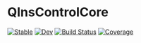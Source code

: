 # QInsControlCore

[![Stable](https://img.shields.io/badge/docs-stable-blue.svg)](https://FaresX.github.io/QInsControlCore.jl/stable/)
[![Dev](https://img.shields.io/badge/docs-dev-blue.svg)](https://FaresX.github.io/QInsControlCore.jl/dev/)
[![Build Status](https://github.com/FaresX/QInsControlCore.jl/actions/workflows/CI.yml/badge.svg?branch=master)](https://github.com/FaresX/QInsControlCore.jl/actions/workflows/CI.yml?query=branch%3Amaster)
[![Coverage](https://codecov.io/gh/FaresX/QInsControlCore.jl/branch/master/graph/badge.svg)](https://codecov.io/gh/FaresX/QInsControlCore.jl)

